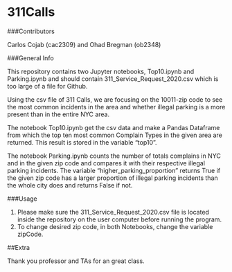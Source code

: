 # 311Calls

###Contributors  

Carlos Cojab (cac2309) and Ohad Bregman (ob2348)

###General Info

This repository contains two Jupyter notebooks, Top10.ipynb and Parking.ipynb and should contain 311_Service_Request_2020.csv which is too large of a file for Github. 

Using the csv file of 311 Calls, we are focusing on the 10011-zip code to see the most common incidents in the area and whether illegal parking is a more present than in the entire NYC area. 

The notebook Top10.ipynb get the csv data and make a Pandas Dataframe from which the top ten most common Complain Types in the given area are returned. This result is stored in the variable “top10”.

The notebook Parking.ipynb counts the number of totals complains in NYC and in the given zip code and compares it with their respective illegal parking incidents. The variable “higher_parking_proportion” returns True if the given zip code has a larger proportion of illegal parking incidents than the whole city does and returns False if not.

###Usage

1. Please make sure the 311_Service_Request_2020.csv file is located inside the repository on the user computer before running the program.
2. To change desired zip code, in both Notebooks, change the variable zipCode. 

##Extra

Thank you professor and TAs for an great class. 
